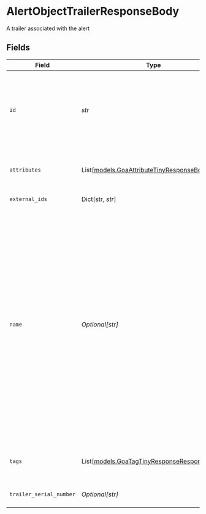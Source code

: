 # AlertObjectTrailerResponseBody

A trailer associated with the alert


## Fields

| Field                                                                                                                                                                                                                                                                                                                     | Type                                                                                                                                                                                                                                                                                                                      | Required                                                                                                                                                                                                                                                                                                                  | Description                                                                                                                                                                                                                                                                                                               | Example                                                                                                                                                                                                                                                                                                                   |
| ------------------------------------------------------------------------------------------------------------------------------------------------------------------------------------------------------------------------------------------------------------------------------------------------------------------------- | ------------------------------------------------------------------------------------------------------------------------------------------------------------------------------------------------------------------------------------------------------------------------------------------------------------------------- | ------------------------------------------------------------------------------------------------------------------------------------------------------------------------------------------------------------------------------------------------------------------------------------------------------------------------- | ------------------------------------------------------------------------------------------------------------------------------------------------------------------------------------------------------------------------------------------------------------------------------------------------------------------------- | ------------------------------------------------------------------------------------------------------------------------------------------------------------------------------------------------------------------------------------------------------------------------------------------------------------------------- |
| `id`                                                                                                                                                                                                                                                                                                                      | *str*                                                                                                                                                                                                                                                                                                                     | :heavy_check_mark:                                                                                                                                                                                                                                                                                                        | The ID of the trailer. This is automatically generated when the trailer is created. It cannot be changed.                                                                                                                                                                                                                 | 494123                                                                                                                                                                                                                                                                                                                    |
| `attributes`                                                                                                                                                                                                                                                                                                              | List[[models.GoaAttributeTinyResponseBody](../models/goaattributetinyresponsebody.md)]                                                                                                                                                                                                                                    | :heavy_minus_sign:                                                                                                                                                                                                                                                                                                        | List of attributes associated with the entity                                                                                                                                                                                                                                                                             |                                                                                                                                                                                                                                                                                                                           |
| `external_ids`                                                                                                                                                                                                                                                                                                            | Dict[str, *str*]                                                                                                                                                                                                                                                                                                          | :heavy_minus_sign:                                                                                                                                                                                                                                                                                                        | A map of external ids                                                                                                                                                                                                                                                                                                     |                                                                                                                                                                                                                                                                                                                           |
| `name`                                                                                                                                                                                                                                                                                                                    | *Optional[str]*                                                                                                                                                                                                                                                                                                           | :heavy_minus_sign:                                                                                                                                                                                                                                                                                                        | The name of the trailer. This is set by a fleet administrator and will appear in both Samsara’s cloud dashboard as well as the Samsara Driver mobile app. By default, this name is the serial number of the Samsara Asset Gateway. It can be set or updated through the Samsara Dashboard or through the API at any time. | Trailer-123                                                                                                                                                                                                                                                                                                               |
| `tags`                                                                                                                                                                                                                                                                                                                    | List[[models.GoaTagTinyResponseResponseBody](../models/goatagtinyresponseresponsebody.md)]                                                                                                                                                                                                                                | :heavy_minus_sign:                                                                                                                                                                                                                                                                                                        | The list of [tags](https://kb.samsara.com/hc/en-us/articles/360026674631-Using-Tags-and-Tag-Nesting) associated with the Trailer.                                                                                                                                                                                         |                                                                                                                                                                                                                                                                                                                           |
| `trailer_serial_number`                                                                                                                                                                                                                                                                                                   | *Optional[str]*                                                                                                                                                                                                                                                                                                           | :heavy_minus_sign:                                                                                                                                                                                                                                                                                                        | The serial number of the trailer.                                                                                                                                                                                                                                                                                         | 8V8WD530FLN016251                                                                                                                                                                                                                                                                                                         |